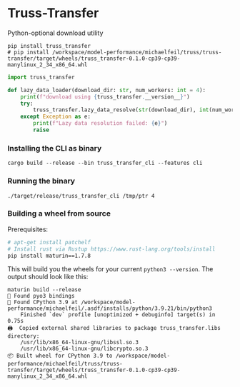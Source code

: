 # Truss-Transfer

Python-optional download utility


```base
pip install truss_transfer
# pip install /workspace/model-performance/michaelfeil/truss/truss-transfer/target/wheels/truss_transfer-0.1.0-cp39-cp39-manylinux_2_34_x86_64.whl
```

```python
import truss_transfer

def lazy_data_loader(download_dir: str, num_workers: int = 4):
    print(f"download using {truss_transfer.__version__}")
    try:
        truss_transfer.lazy_data_resolve(str(download_dir), int(num_workers))
    except Exception as e:
        print(f"Lazy data resolution failed: {e}")
        raise
```

### Installing the CLI as binary

```
cargo build --release --bin truss_transfer_cli --features cli
```

### Running the binary
```
./target/release/truss_transfer_cli /tmp/ptr 4
```

### Building a wheel from source

Prerequisites:
```sh
# apt-get install patchelf
# Install rust via Rustup https://www.rust-lang.org/tools/install
pip install maturin==1.7.8
```

This will build you the wheels for your current `python3 --version`.
The output should look like this:
```
maturin build --release
🔗 Found pyo3 bindings
🐍 Found CPython 3.9 at /workspace/model-performance/michaelfeil/.asdf/installs/python/3.9.21/bin/python3
    Finished `dev` profile [unoptimized + debuginfo] target(s) in 0.75s
🖨  Copied external shared libraries to package truss_transfer.libs directory:
    /usr/lib/x86_64-linux-gnu/libssl.so.3
    /usr/lib/x86_64-linux-gnu/libcrypto.so.3
📦 Built wheel for CPython 3.9 to /workspace/model-performance/michaelfeil/truss/truss-transfer/target/wheels/truss_transfer-0.1.0-cp39-cp39-manylinux_2_34_x86_64.whl
```

